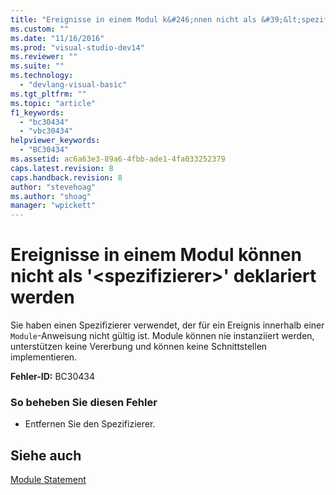 ```yaml
---
title: "Ereignisse in einem Modul k&#246;nnen nicht als &#39;&lt;spezifizierer&gt;&#39; deklariert werden | Microsoft Docs"
ms.custom: ""
ms.date: "11/16/2016"
ms.prod: "visual-studio-dev14"
ms.reviewer: ""
ms.suite: ""
ms.technology: 
  - "devlang-visual-basic"
ms.tgt_pltfrm: ""
ms.topic: "article"
f1_keywords: 
  - "bc30434"
  - "vbc30434"
helpviewer_keywords: 
  - "BC30434"
ms.assetid: ac6a63e3-89a6-4fbb-ade1-4fa033252379
caps.latest.revision: 8
caps.handback.revision: 8
author: "stevehoag"
ms.author: "shoag"
manager: "wpickett"
---
```

# Ereignisse in einem Modul k&#246;nnen nicht als &#39;&lt;spezifizierer&gt;&#39; deklariert werden
Sie haben einen Spezifizierer verwendet, der für ein Ereignis innerhalb einer `Module`\-Anweisung nicht gültig ist. Module können nie instanziiert werden, unterstützen keine Vererbung und können keine Schnittstellen implementieren.  
  
 **Fehler\-ID:** BC30434  
  
### So beheben Sie diesen Fehler  
  
-   Entfernen Sie den Spezifizierer.  
  
## Siehe auch  
 [Module Statement](../../visual-basic/language-reference/statements/module-statement.md)
